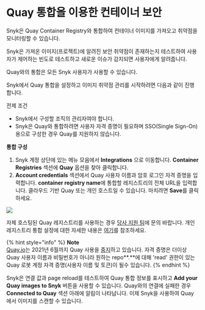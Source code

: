 # Quay 통합을 이용한 컨테이너 보안

Snyk은 Quay Container Registry와 통합하여 컨테이너 이미지를 가져오고 취약점을 모니터링할 수 있습니다.

Snyk은 가져온 이미지(프로젝트)에 알려진 보안 취약점이 존재하는지 테스트하여 사용자가 제어하는 빈도로 테스트하고 새로운 이슈가 감지되면 사용자에게 알려줍니다.

Quay와의 통합은 모든 Snyk 사용자가 사용할 수 있습니다.

Snyk에서 Quay 통합을 설정하고 이미지 취약점 관리를 시작하려면 다음과 같이 진행합니다.

전제 조건

* Snyk에서 구성할 조직의 관리자여야 합니다.
* Snyk은 Quay와 통합하려면 사용자 자격 증명이 필요하며 SSO(Single Sign-On)용으로 구성한 경우 Quay를 지원하지 않습니다.

**통합 구성**

1. Snyk 계정 상단에 있는 메뉴 모음에서 **Integrations** 으로 이동합니다. **Container Registries** 섹션에 **Quay** 옵션을 찾아 클릭합니다.
2. **Account credentials** 섹션에서 Quay 사용자 이름과 암호 로그인 자격 증명을 입력합니다. **container registry name**에 통합할 레지스트리의 전체 URL을 입력합니다. 클라우드 기반 Quay 또는 개인 호스트일 수 있습니다. 마치려면 **Save**를 클릭하세요.

![](../../../../.gitbook/assets/mceclip1-10-.png)

자체 호스팅된 Quay 레지스트리를 사용하는 경우 [당사 지원 팀](https://support.snyk.io/hc/en-us/requests/new)에 문의 바랍니다. 개인 레지스트리 통합 설정에 대한 자세한 내용은 [여기](../../integrate-self-hosted-container-registries/snyk-integration-to-self-hosted-container-registries.md)를 참조하세요.

{% hint style="info" %}
**Note**\
[Quay.io](http://quay.io)는 2021년 6월까지 Quay 사용을 [중지](https://access.redhat.com/articles/5925591)하고 있습니다. 자격 증명은 더이상 Quay 사용자 이름과 비밀번호가 아니라 원하는 repo\*\*.\*\*에 대해 'read' 권한이 있는 Quay 로봇 계정 자격 증명(사용자 이름 및 토큰)이 될수 있습니다.
{% endhint %}

Snyk은 연결 값과 page reload를 테스트하여 Quay 통합 정보를 표시하고 **Add your Quay images to Snyk** 버튼을 사용할 수 있습니다. Quay와의 연결에 실패한 경우 **Connected to Quay** 섹션 아래에 알림이 나타납니다. 이제 Snyk을 사용하여 Quay에서 이미지를 스캔할 수 있습니다.
